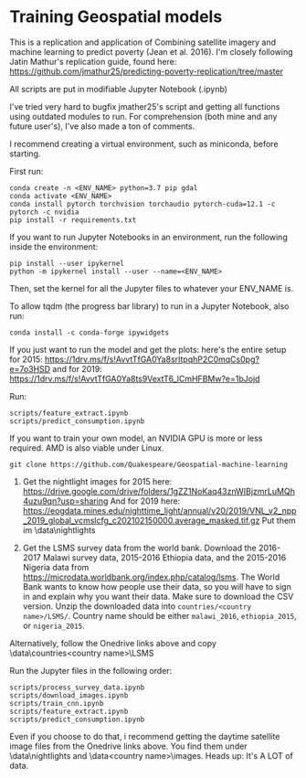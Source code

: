 # Training Geospatial models

This is a replication and application of Combining satellite imagery and machine learning to predict poverty (Jean et al. 2016). I'm closely following Jatin Mathur's replication guide, found here: https://github.com/jmathur25/predicting-poverty-replication/tree/master

All scripts are put in modifiable Jupyter Notebook (.ipynb)

I've tried very hard to bugfix jmather25's script and getting all functions using outdated modules to run.
For comprehension (both mine and any future user's), I've also made a ton of comments.

I recommend creating a virtual environment, such as miniconda, before starting.

First run:

```
conda create -n <ENV_NAME> python=3.7 pip gdal
conda activate <ENV_NAME>
conda install pytorch torchvision torchaudio pytorch-cuda=12.1 -c pytorch -c nvidia
pip install -r requirements.txt
```

If you want to run Jupyter Notebooks in an environment, run the following inside the environment:

```
pip install --user ipykernel
python -m ipykernel install --user --name=<ENV_NAME>
```

Then, set the kernel for all the Jupyter files to whatever your ENV_NAME is.

To allow tqdm (the progress bar library) to run in a Jupyter Notebook, also run:

```
conda install -c conda-forge ipywidgets
```

If you just want to run the model and get the plots:
    here's the entire setup for 2015: https://1drv.ms/f/s!AvvtTfGA0Ya8srItpqhP2C0mqCs0pg?e=7o3HSD 
    and for 2019: https://1drv.ms/f/s!AvvtTfGA0Ya8ts9VextT6_lCmHFBMw?e=1bJojd

Run:
```
scripts/feature_extract.ipynb
scripts/predict_consumption.ipynb
```

If you want to train your own model, an NVIDIA GPU is more or less required. AMD is also viable under Linux.

```
git clone https://github.com/Quakespeare/Geospatial-machine-learning
```

1. Get the nightlight images for 2015 here: https://drive.google.com/drive/folders/1gZZ1NoKaq43znWIBjzmrLuMQh4uzu9qn?usp=sharing
And for 2019 here: https://eogdata.mines.edu/nighttime_light/annual/v20/2019/VNL_v2_npp_2019_global_vcmslcfg_c202102150000.average_masked.tif.gz
Put them im \data\nightlights

2. Get the LSMS survey data from the world bank. Download the 2016-2017 Malawi survey data, 2015-2016 Ethiopia data, and the 2015-2016 Nigeria data from https://microdata.worldbank.org/index.php/catalog/lsms. The World Bank wants to know how people use their data, so you will have to sign in and explain why you want their data. Make sure to download the CSV version. Unzip the downloaded data into `countries/<country name>/LSMS/`. Country name should be either `malawi_2016`, `ethiopia_2015`, or `nigeria_2015`.

Alternatively, follow the Onedrive links above and copy \data\countries\<country name>\LSMS


Run the Jupyter files in the following order:

```
scripts/process_survey_data.ipynb
scripts/download_images.ipynb
scripts/train_cnn.ipynb
scripts/feature_extract.ipynb
scripts/predict_consumption.ipynb
```

Even if you choose to do that, i recommend getting the daytime satellite image files from the Onedrive links above. You find them under \data\nightlights and \data\<country name>\images. Heads up: It's A LOT of data.
